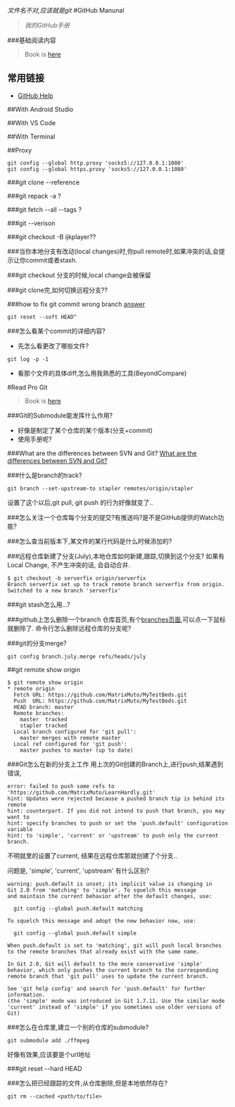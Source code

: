 *文件名不对,应该就是git*
#GitHub Manunal
> *我的GitHub手册*

###基础阅读内容
> Book is [here](https://git-scm.com/book/en/v2)
## 常用链接
* [GitHub Help](https://help.github.com/)

##With Android Studio

##With VS Code

##With Terminal

##Proxy
```
git config --global http.proxy 'socks5://127.0.0.1:1080'
git config --global https.proxy 'socks5://127.0.0.1:1080'
```

###git clone --reference 

###git repack -a ?

###git fetch --all --tags ?

###git --verison

###git checkout <commit> -B ijkplayer??

###当你本地分支有改动(local changes)时,你pull remote时,如果冲突的话,会提示让你commit或者stash.

###git checkout 分支的时候,local change会被保留

###git clone完,如何切换远程分支??

###how to fix git commit wrong branch
[answer](http://stackoverflow.com/a/2941598)
```
git reset --soft HEAD^
```

###怎么看某个commit的详细内容?
* 先怎么看更改了哪些文件?
```shell
git log -p -1
```
* 看那个文件的具体diff,怎么用我熟悉的工具(BeyondCompare)

#Read Pro Git
> Book is [here](https://git-scm.com/book/en/v2)

###Git的Submodule能发挥什么作用?
* 好像是制定了某个仓库的某个版本(分支+commit)
* 使用手册呢?


###What are the differences between SVN and Git?
[What are the differences between SVN and Git?](https://help.github.com/articles/what-are-the-differences-between-svn-and-git/)

###什么是branch的track?
```
git branch --set-upstream-to stapler remotes/origin/stapler
```
设置了这个以后,git pull, git push 的行为好像就变了..

###怎么关注一个仓库每个分支的提交?有推送吗?是不是GitHub提供的Watch功能?

###怎么查当前版本下,某文件的某行代码是什么时候添加的?

###远程仓库新建了分支(July),本地仓库如何新建,跟踪,切换到这个分支?
如果有Local Change, 不产生冲突的话, 会自动合并.    
```
$ git checkout -b serverfix origin/serverfix
Branch serverfix set up to track remote branch serverfix from origin.
Switched to a new branch 'serverfix'
```

###git stash怎么用...?

###github上怎么删除一个branch
仓库首页,有个[branches页面](https://github.com/MatrixMuto/LearnHardly/branches),可以点一下鼠标就删除了.
命令行怎么删除远程仓库的分支呢?


###git的分支merge?
```
git config branch.july.merge refs/heads/july
```


##git remote show origin
```
$ git remote show origin 
* remote origin
  Fetch URL: https://github.com/MatrixMuto/MyTestBeds.git
  Push  URL: https://github.com/MatrixMuto/MyTestBeds.git
  HEAD branch: master
  Remote branches:
    master  tracked
    stapler tracked
  Local branch configured for 'git pull':
    master merges with remote master
  Local ref configured for 'git push':
    master pushes to master (up to date)
```


###Git怎么在新的分支上工作
用上次的Git创建的Branch上,进行push,结果遇到错误,
```
error: failed to push some refs to 'https://github.com/MatrixMuto/LearnHardly.git'
hint: Updates were rejected because a pushed branch tip is behind its remote
hint: counterpart. If you did not intend to push that branch, you may want to
hint: specify branches to push or set the 'push.default' configuration variable
hint: to 'simple', 'current' or 'upstream' to push only the current branch.
```
不明就里的设置了current,
结果在远程仓库那就创建了个分支..

问题是, 'simple', 'current', 'upstream' 有什么区别?

```
warning: push.default is unset; its implicit value is changing in
Git 2.0 from 'matching' to 'simple'. To squelch this message
and maintain the current behavior after the default changes, use:

  git config --global push.default matching

To squelch this message and adopt the new behavior now, use:

  git config --global push.default simple

When push.default is set to 'matching', git will push local branches
to the remote branches that already exist with the same name.

In Git 2.0, Git will default to the more conservative 'simple'
behavior, which only pushes the current branch to the corresponding
remote branch that 'git pull' uses to update the current branch.

See 'git help config' and search for 'push.default' for further information.
(the 'simple' mode was introduced in Git 1.7.11. Use the similar mode
'current' instead of 'simple' if you sometimes use older versions of Git)
```

###怎么在仓库里,建立一个别的仓库的submodule?
```
git submodule add ./ffmpeg
```
好像有效果,应该要是个url地址

###git reset --hard HEAD

###怎么把已经跟踪的文件,从仓库删除,但是本地依然存在?
```
git rm --cached <path/to/file>
```

